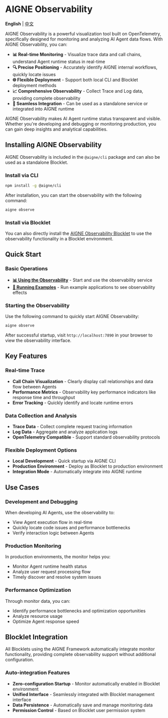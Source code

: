 # AIGNE Observability

**English** | [中文](index.zh.md)

AIGNE Observability is a powerful visualization tool built on OpenTelemetry, specifically designed for monitoring and analyzing AI Agent data flows. With AIGNE Observability, you can:

* **📊 Real-time Monitoring** - Visualize trace data and call chains, understand Agent runtime status in real-time
* **🔍 Precise Positioning** - Accurately identify AIGNE internal workflows, quickly locate issues
* **🌐 Flexible Deployment** - Support both local CLI and Blocklet deployment methods
* **📈 Comprehensive Observability** - Collect Trace and Log data, providing complete observability
* **🔧 Seamless Integration** - Can be used as a standalone service or integrated into AIGNE runtime

AIGNE Observability makes AI Agent runtime status transparent and visible. Whether you're developing and debugging or monitoring production, you can gain deep insights and analytical capabilities.

## Installing AIGNE Observability

AIGNE Observability is included in the `@aigne/cli` package and can also be used as a standalone Blocklet.

### Install via CLI

```bash
npm install -g @aigne/cli
```

After installation, you can start the observability with the following command:

```bash
aigne observe
```

### Install via Blocklet

You can also directly install the [AIGNE Observability Blocklet](https://store.blocklet.dev/blocklets/z2qa2GCqPJkufzqF98D8o7PWHrRRSHpYkNhEh) to use the observability functionality in a Blocklet environment.

## Quick Start

### Basic Operations

* [**📊 Using the Observability**](observe.md) - Start and use the observability service
* [**🔧 Running Examples**](observe.md#running-example-applications) - Run example applications to see observability effects

### Starting the Observability

Use the following command to quickly start AIGNE Observability:

```bash
aigne observe
```

After successful startup, visit `http://localhost:7890` in your browser to view the observability interface.

## Key Features

### Real-time Trace

* **Call Chain Visualization** - Clearly display call relationships and data flow between Agents
* **Performance Metrics** - Observability key performance indicators like response time and throughput
* **Error Tracking** - Quickly identify and locate runtime errors

### Data Collection and Analysis

* **Trace Data** - Collect complete request tracing information
* **Log Data** - Aggregate and analyze application logs
* **OpenTelemetry Compatible** - Support standard observability protocols

### Flexible Deployment Options

* **Local Development** - Quick startup via AIGNE CLI
* **Production Environment** - Deploy as Blocklet to production environment
* **Integration Mode** - Automatically integrate into AIGNE runtime

## Use Cases

### Development and Debugging

When developing AI Agents, use the observability to:

* View Agent execution flow in real-time
* Quickly locate code issues and performance bottlenecks
* Verify interaction logic between Agents

### Production Monitoring

In production environments, the monitor helps you:

* Monitor Agent runtime health status
* Analyze user request processing flow
* Timely discover and resolve system issues

### Performance Optimization

Through monitor data, you can:

* Identify performance bottlenecks and optimization opportunities
* Analyze resource usage
* Optimize Agent response speed

## Blocklet Integration

All Blocklets using the AIGNE Framework automatically integrate monitor functionality, providing complete observability support without additional configuration.

### Auto-integration Features

* **Zero-configuration Startup** - Monitor automatically enabled in Blocklet environment
* **Unified Interface** - Seamlessly integrated with Blocklet management interface
* **Data Persistence** - Automatically save and manage monitoring data
* **Permission Control** - Based on Blocklet user permission system
